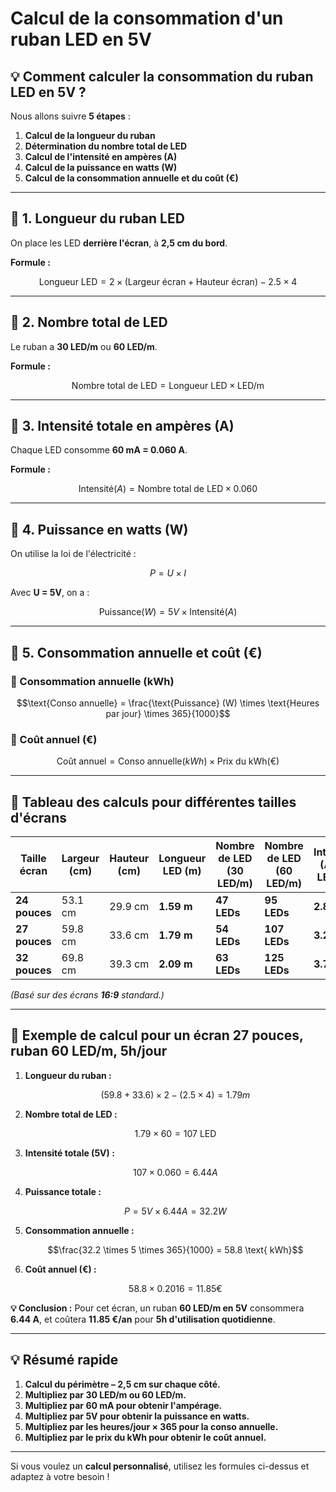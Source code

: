 # Calcul de la consommation d'un ruban LED en 5V

## 💡 Comment calculer la consommation du ruban LED en 5V ?

Nous allons suivre **5 étapes** :
1. **Calcul de la longueur du ruban**
2. **Détermination du nombre total de LED**
3. **Calcul de l'intensité en ampères (A)**
4. **Calcul de la puissance en watts (W)**
5. **Calcul de la consommation annuelle et du coût (€)**

---

## 🔢 1. Longueur du ruban LED

On place les LED **derrière l'écran**, à **2,5 cm du bord**.

**Formule :**
```math
\text{Longueur LED} = 2 \times (\text{Largeur écran} + \text{Hauteur écran}) - 2.5 \times 4
```

---

## 🔢 2. Nombre total de LED

Le ruban a **30 LED/m** ou **60 LED/m**.

**Formule :**
```math
\text{Nombre total de LED} = \text{Longueur LED} \times \text{LED/m}
```

---

## 🔢 3. Intensité totale en ampères (A)

Chaque LED consomme **60 mA = 0.060 A**.

**Formule :**
```math
\text{Intensité} (A) = \text{Nombre total de LED} \times 0.060
```

---

## 🔢 4. Puissance en watts (W)

On utilise la loi de l'électricité :
```math
P = U \times I
```

Avec **U = 5V**, on a :
```math
\text{Puissance} (W) = 5V \times \text{Intensité} (A)
```

---

## 🔢 5. Consommation annuelle et coût (€)

### 🔹 Consommation annuelle (kWh)
```math
\text{Conso annuelle} = \frac{\text{Puissance} (W) \times \text{Heures par jour} \times 365}{1000}
```

### 🔹 Coût annuel (€)
```math
\text{Coût annuel} = \text{Conso annuelle} (kWh) \times \text{Prix du kWh} (€)
```

---

## 📏 Tableau des calculs pour différentes tailles d'écrans

| **Taille écran** | **Largeur (cm)** | **Hauteur (cm)** | **Longueur LED (m)** | **Nombre de LED (30 LED/m)** | **Nombre de LED (60 LED/m)** | **Intensité (A, 30 LED/m)** | **Intensité (A, 60 LED/m)** | **Puissance (W, 30 LED/m)** | **Puissance (W, 60 LED/m)** |
|------------------|-----------------|------------------|-----------------|----------------------|----------------------|----------------------|----------------------|----------------------|----------------------|
| **24 pouces**   | 53.1 cm          | 29.9 cm         | **1.59 m**      | **47 LEDs**          | **95 LEDs**          | **2.86 A**           | **5.74 A**           | **14.3 W**           | **28.7 W**           |
| **27 pouces**   | 59.8 cm          | 33.6 cm         | **1.79 m**      | **54 LEDs**          | **107 LEDs**         | **3.22 A**           | **6.44 A**           | **16.1 W**           | **32.2 W**           |
| **32 pouces**   | 69.8 cm          | 39.3 cm         | **2.09 m**      | **63 LEDs**          | **125 LEDs**         | **3.76 A**           | **7.52 A**           | **18.8 W**           | **37.6 W**           |

*(Basé sur des écrans **16:9** standard.)*

---

## 🔢 Exemple de calcul pour un écran 27 pouces, ruban 60 LED/m, 5h/jour

1. **Longueur du ruban :**
   ```math
   (59.8 + 33.6) \times 2 - (2.5 \times 4) = 1.79 m
   ```

2. **Nombre total de LED :**
   ```math
   1.79 \times 60 = 107 \text{ LED}
   ```

3. **Intensité totale (5V) :**
   ```math
   107 \times 0.060 = 6.44 A
   ```

4. **Puissance totale :**
   ```math
   P = 5V \times 6.44A = 32.2 W
   ```

5. **Consommation annuelle :**
   ```math
   \frac{32.2 \times 5 \times 365}{1000} = 58.8 \text{ kWh}
   ```

6. **Coût annuel (€) :**
   ```math
   58.8 \times 0.2016 = 11.85 €
   ```

**💡 Conclusion :** Pour cet écran, un ruban **60 LED/m en 5V** consommera **6.44 A**, et coûtera **11.85 €/an** pour **5h d'utilisation quotidienne**.

---

## 💡 Résumé rapide

1. **Calcul du périmètre – 2,5 cm sur chaque côté.**
2. **Multipliez par 30 LED/m ou 60 LED/m.**
3. **Multipliez par 60 mA pour obtenir l'ampérage.**
4. **Multipliez par 5V pour obtenir la puissance en watts.**
5. **Multipliez par les heures/jour × 365 pour la conso annuelle.**
6. **Multipliez par le prix du kWh pour obtenir le coût annuel.**

---

Si vous voulez un **calcul personnalisé**, utilisez les formules ci-dessus et adaptez à votre besoin !

